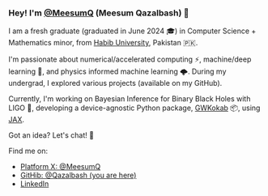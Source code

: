 ### Hey! I'm [@MeesumQ](https://twitter.com/MeesumQ) (Meesum Qazalbash) 👋

I am a fresh graduate (graduated in June 2024 🎓) in Computer Science + Mathematics minor, from [Habib University](https://habib.edu.pk/), Pakistan 🇵🇰.

I'm passionate about numerical/accelerated computing ⚡, machine/deep learning 🤖, and physics informed machine learning 🌩️. During my undergrad, I explored various projects (available on my GitHub).

Currently, I'm working on Bayesian Inference for Binary Black Holes with LIGO 🚀, developing a device-agnostic Python package, [GWKokab](https://github.com/gwkokab/gwkokab) 📦, using [JAX](https://jax.readthedocs.io/en/latest/installation.html).

Got an idea? Let's chat! 💭

Find me on:

-  [Platform X: @MeesumQ](https://twitter.com/MeesumQ)
-  [GitHib: @Qazalbash (you are here)](https://github.com/Qazalbash)
-  [LinkedIn](https://www.linkedin.com/in/meesumaliqazalbash/)
